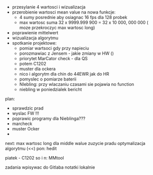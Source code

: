 - przesylanie 4 wartosci i wizualizacja
- przerobienie wartosci mean value na nowa funkcje:
	- 4 sumy posrednie aby osiagnac 16 fps dla 128 probek
	- max wartosc suma 32 x 9999.999 900 = 32 x 10 000, 000 000 ( moze przekroczyc max wartosc long)
- poprawienie mittelwert
- wizualizacja algorytmu
- spotkanie projektowe:
	- pomiar wartsoci gdy przy napieciu
	- porozmawiac z Jensem - jakie zmiany w HW ()
	- priorytet MarCator check - dla QS
	- potem C1202
	- muster dla ockera
	- nico i algorytm dla chin do 44EWR jak do HR
	- pomyslec o pomiarze baterii
	- NIebling: przy wlaczaniu czasami sie pojawia no function 
	- niebling w poniedzialek bericht

plan:
- sprawdzic prad
- wyslac FW !!!
- poprawic programy dla Nieblinga???
- marcheck
- muster Ocker
- 

next:
 max wartosc long dla middle walue
 zuzycie pradu
 optymalizacja algorytmu (<<)
 pon: hedit

piatek - C1202
so i n: MMtool


zadania wpisywac do Gitlaba
notatki lokalnie